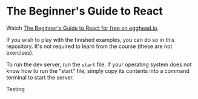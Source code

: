 # The Beginner's Guide to React

Watch [The Beginner's Guide to React for free on egghead.io](https://kcd.im/beginner-react).

If you wish to play with the finished examples, you can do so in this repository. It's not required to learn from the course (these are not exercises).

To run the dev server, run the `start` file. If your operating system does not know how to run the "start" file, simply copy its contents into a command terminal to start the server.

Testing